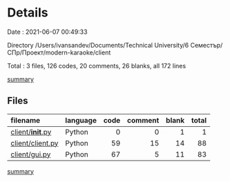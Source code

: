 # Details

Date : 2021-06-07 00:49:33

Directory /Users/ivansandev/Documents/Technical University/6 Семестър/СПр/Проект/modern-karaoke/client

Total : 3 files,  126 codes, 20 comments, 26 blanks, all 172 lines

[summary](results.md)

## Files
| filename | language | code | comment | blank | total |
| :--- | :--- | ---: | ---: | ---: | ---: |
| [client/__init__.py](/client/__init__.py) | Python | 0 | 0 | 1 | 1 |
| [client/client.py](/client/client.py) | Python | 59 | 15 | 14 | 88 |
| [client/gui.py](/client/gui.py) | Python | 67 | 5 | 11 | 83 |

[summary](results.md)